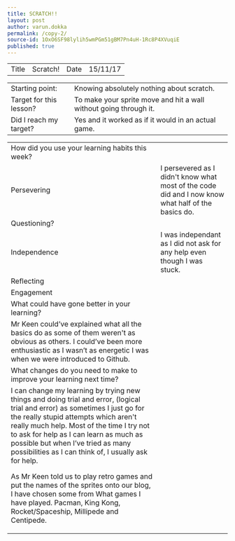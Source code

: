 ```yaml
---
title: SCRATCH!!
layout: post
author: varun.dokka
permalink: /copy-2/
source-id: 1OxO6SF98lylih5wmPGm51gBM7Pn4uH-1Rc8P4XVuqiE
published: true
---
```

<table>
  <tr>
    <td>Title</td>
    <td>Scratch!</td>
    <td>Date</td>
    <td>15/11/17</td>
  </tr>
</table>


<table>
  <tr>
    <td>Starting point:</td>
    <td>Knowing absolutely nothing about scratch.</td>
  </tr>
  <tr>
    <td>Target for this lesson?</td>
    <td>To make your sprite move and hit a wall without going through it.</td>
  </tr>
  <tr>
    <td>Did I reach my target? </td>
    <td>Yes and it worked as if it would in an actual game.</td>
  </tr>
</table>


<table>
  <tr>
    <td>How did you use your learning habits this week?</td>
    <td></td>
  </tr>
  <tr>
    <td>Persevering</td>
    <td>I persevered as I didn't know what most of the code did and I now know what half of the basics do.</td>
  </tr>
  <tr>
    <td>Questioning?</td>
    <td></td>
  </tr>
  <tr>
    <td>Independence</td>
    <td>I was independant as I did not ask for any help even though I was stuck.</td>
  </tr>
  <tr>
    <td>Reflecting</td>
    <td></td>
  </tr>
  <tr>
    <td>Engagement</td>
    <td></td>
  </tr>
  <tr>
    <td>What could have gone better in your learning?</td>
    <td></td>
  </tr>
  <tr>
    <td>Mr Keen could’ve explained what all the basics do as some of them weren't as obvious as others. I could’ve been more enthusiastic as I wasn’t as energetic I was when we were introduced to Github. </td>
    <td></td>
  </tr>
  <tr>
    <td>What changes do you need to make to improve your learning next time?</td>
    <td></td>
  </tr>
  <tr>
    <td>I can change my learning by trying new things and doing trial and error, (logical trial and error) as sometimes I just go for the really stupid attempts which aren't really much help. Most of the time I try not to ask for help as I can learn as much as possible but when I’ve tried as many possibilities as I can think of, I usually ask for help.



As Mr Keen told us to play retro games and put the names of the sprites onto our blog, I have chosen some from What games I have played. Pacman, King Kong, Rocket/Spaceship, Millipede and  Centipede.</td>
    <td></td>
  </tr>
</table>


